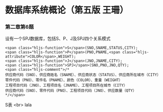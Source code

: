 # 数据库系统概论（第五版 王珊）

### 第二章第6题

设有一个SPJ数据库，包括S、P、J及SPJ四个关系模式

    <span class="hljs-function">S</span>(SNO,SNAME,STATUS,CITY);
    <span class="hljs-function">P</span>(PNO,PNAME,<span class="hljs-attribute">COLOR</span>,WEIGHT);
    <span class="hljs-function">J</span>(JNO,JNAME,CITY);
    <span class="hljs-function">SPJ</span>(SNO,PNO,JNO,QTY);
    <span class="hljs-comment">/*
    供应商代码（SNO）、供应商姓名（SNAME）、供应商状态（STATUS）、供应商所在城市（CITY）
    零件代码（PNO）、零件名（PNAME）、颜色（COLOR）、重量（WEIGHT）
    工程项目代码（JNO）、工程项目名（JNAME）、工程项目所在城市（CITY）
    供应商代码（SNO）、零件代码（PNO）、工程项目代码（JNO）、供应数量（QTY）
    */</span>

S表 &lt;br&gt;
lala